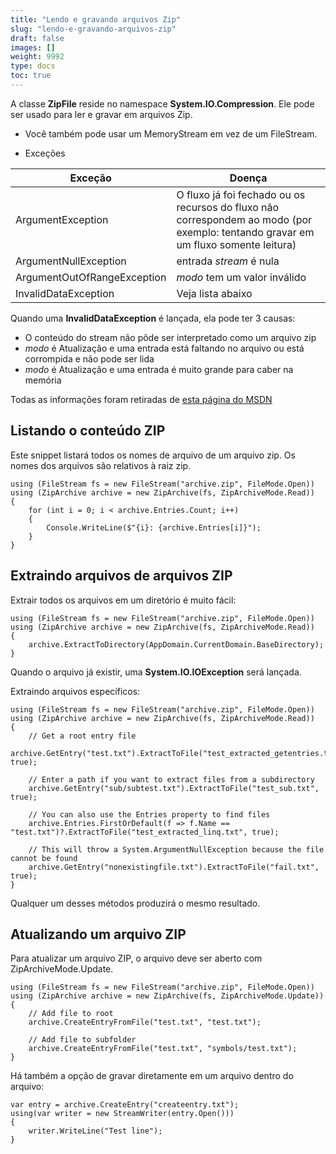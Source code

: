 ```yaml
---
title: "Lendo e gravando arquivos Zip"
slug: "lendo-e-gravando-arquivos-zip"
draft: false
images: []
weight: 9992
type: docs
toc: true
---
```


A classe **ZipFile** reside no namespace **System.IO.Compression**. Ele pode ser usado para ler e gravar em arquivos Zip.

* Você também pode usar um MemoryStream em vez de um FileStream.

* Exceções

| Exceção | Doença
| --------------------------- | ------ 
| ArgumentException | O fluxo já foi fechado ou os recursos do fluxo não correspondem ao modo (por exemplo: tentando gravar em um fluxo somente leitura)
| ArgumentNullException | entrada *stream* é nula
| ArgumentOutOfRangeException | *modo* tem um valor inválido
| InvalidDataException | Veja lista abaixo

Quando uma **InvalidDataException** é lançada, ela pode ter 3 causas:

* O conteúdo do stream não pôde ser interpretado como um arquivo zip
* *modo* é Atualização e uma entrada está faltando no arquivo ou está corrompida e não pode ser lida
* *modo* é Atualização e uma entrada é muito grande para caber na memória

Todas as informações foram retiradas de [esta página do MSDN](https://msdn.microsoft.com/en-us/library/system.io.compression.ziparchive(v=vs.110).aspx)

## Listando o conteúdo ZIP
Este snippet listará todos os nomes de arquivo de um arquivo zip. Os nomes dos arquivos são relativos à raiz zip.

    using (FileStream fs = new FileStream("archive.zip", FileMode.Open))
    using (ZipArchive archive = new ZipArchive(fs, ZipArchiveMode.Read))
    {
        for (int i = 0; i < archive.Entries.Count; i++)
        {
            Console.WriteLine($"{i}: {archive.Entries[i]}");
        }
    }

## Extraindo arquivos de arquivos ZIP
Extrair todos os arquivos em um diretório é muito fácil:

    using (FileStream fs = new FileStream("archive.zip", FileMode.Open))
    using (ZipArchive archive = new ZipArchive(fs, ZipArchiveMode.Read))
    {
        archive.ExtractToDirectory(AppDomain.CurrentDomain.BaseDirectory);
    }

Quando o arquivo já existir, uma **System.IO.IOException** será lançada.

Extraindo arquivos específicos:




    using (FileStream fs = new FileStream("archive.zip", FileMode.Open))
    using (ZipArchive archive = new ZipArchive(fs, ZipArchiveMode.Read))
    {
        // Get a root entry file
        archive.GetEntry("test.txt").ExtractToFile("test_extracted_getentries.txt", true);

        // Enter a path if you want to extract files from a subdirectory
        archive.GetEntry("sub/subtest.txt").ExtractToFile("test_sub.txt", true);

        // You can also use the Entries property to find files
        archive.Entries.FirstOrDefault(f => f.Name == "test.txt")?.ExtractToFile("test_extracted_linq.txt", true);

        // This will throw a System.ArgumentNullException because the file cannot be found
        archive.GetEntry("nonexistingfile.txt").ExtractToFile("fail.txt", true);
    }

Qualquer um desses métodos produzirá o mesmo resultado.

## Atualizando um arquivo ZIP
Para atualizar um arquivo ZIP, o arquivo deve ser aberto com ZipArchiveMode.Update.

    using (FileStream fs = new FileStream("archive.zip", FileMode.Open))
    using (ZipArchive archive = new ZipArchive(fs, ZipArchiveMode.Update))
    {
        // Add file to root
        archive.CreateEntryFromFile("test.txt", "test.txt");

        // Add file to subfolder
        archive.CreateEntryFromFile("test.txt", "symbols/test.txt");
    }

Há também a opção de gravar diretamente em um arquivo dentro do arquivo:

    var entry = archive.CreateEntry("createentry.txt");
    using(var writer = new StreamWriter(entry.Open()))
    {
        writer.WriteLine("Test line");
    }

